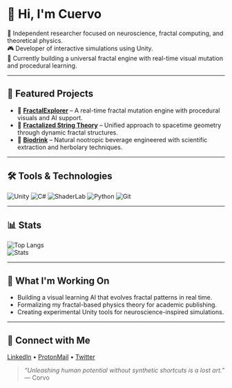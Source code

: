# 👋 Hi, I'm Cuervo

🧠 Independent researcher focused on neuroscience, fractal computing, and theoretical physics.  
🎮 Developer of interactive simulations using Unity.  
🌌 Currently building a universal fractal engine with real-time visual mutation and procedural learning.

---

## 🚀 Featured Projects

- 🔷 [**FractalExplorer**](https://github.com/yourusername/FractalExplorer) – A real-time fractal mutation engine with procedural visuals and AI support.
- 🧠 [**Fractalized String Theory**](https://github.com/yourusername/FractalStringTheory) – Unified approach to spacetime geometry through dynamic fractal structures.
- 🌿 [**Biodrink**](https://github.com/yourusername/Biodrink) – Natural nootropic beverage engineered with scientific extraction and herbolary techniques.

---

## 🛠️ Tools & Technologies

![Unity](https://img.shields.io/badge/Engine-Unity-white?logo=unity&logoColor=black)
![C#](https://img.shields.io/badge/Code-C%23-239120?logo=csharp&logoColor=white)
![ShaderLab](https://img.shields.io/badge/Shaders-ShaderLab-ff6f00)
![Python](https://img.shields.io/badge/Python-3.x-blue?logo=python)
![Git](https://img.shields.io/badge/Version-Git-F05032?logo=git&logoColor=white)

---

## 📊 Stats

![Top Langs](https://github-readme-stats.vercel.app/api/top-langs/?username=yourusername&layout=compact&theme=dracula)  
![Stats](https://github-readme-stats.vercel.app/api?username=yourusername&show_icons=true&theme=dracula)

---

## 🔭 What I'm Working On

- Building a visual learning AI that evolves fractal patterns in real time.
- Formalizing my fractal-based physics theory for academic publishing.
- Creating experimental Unity tools for neuroscience-inspired simulations.

---

## 📡 Connect with Me

[LinkedIn](https://linkedin.com/in/yourusername) • [ProtonMail](mailto:cuervo@protonmail.com) • [Twitter](https://twitter.com/yourusername)

> *“Unleashing human potential without synthetic shortcuts is a lost art.”*  
> — Corvo
